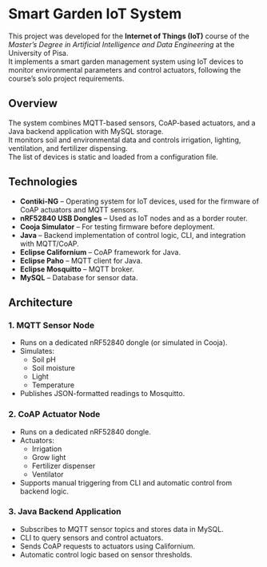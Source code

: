 # Smart Garden IoT System

This project was developed for the **Internet of Things (IoT)** course of the *Master’s Degree in Artificial Intelligence and Data Engineering* at the University of Pisa.  
It implements a smart garden management system using IoT devices to monitor environmental parameters and control actuators, following the course’s solo project requirements.

## Overview

The system combines MQTT-based sensors, CoAP-based actuators, and a Java backend application with MySQL storage.  
It monitors soil and environmental data and controls irrigation, lighting, ventilation, and fertilizer dispensing.  
The list of devices is static and loaded from a configuration file.

## Technologies

- **Contiki-NG** – Operating system for IoT devices, used for the firmware of CoAP actuators and MQTT sensors.
- **nRF52840 USB Dongles** – Used as IoT nodes and as a border router.
- **Cooja Simulator** – For testing firmware before deployment.
- **Java** – Backend implementation of control logic, CLI, and integration with MQTT/CoAP.
- **Eclipse Californium** – CoAP framework for Java.
- **Eclipse Paho** – MQTT client for Java.
- **Eclipse Mosquitto** – MQTT broker.
- **MySQL** – Database for sensor data.
## Architecture

### 1. MQTT Sensor Node
- Runs on a dedicated nRF52840 dongle (or simulated in Cooja).
- Simulates:
  - Soil pH
  - Soil moisture
  - Light
  - Temperature
- Publishes JSON-formatted readings to Mosquitto.

### 2. CoAP Actuator Node
- Runs on a dedicated nRF52840 dongle.
- Actuators:
  - Irrigation
  - Grow light
  - Fertilizer dispenser
  - Ventilator
- Supports manual triggering from CLI and automatic control from backend logic.

### 3. Java Backend Application
- Subscribes to MQTT sensor topics and stores data in MySQL.
- CLI to query sensors and control actuators.
- Sends CoAP requests to actuators using Californium.
- Automatic control logic based on sensor thresholds.
